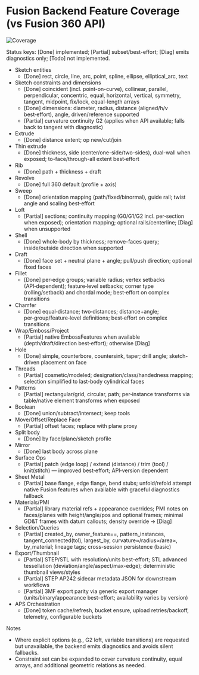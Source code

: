 # Fusion Backend Feature Coverage (vs Fusion 360 API)

![Coverage](https://img.shields.io/badge/Fusion%20Coverage-77%25-green)

Status keys: [Done] implemented; [Partial] subset/best-effort; [Diag] emits diagnostics only; [Todo] not implemented.

- Sketch entities
  - [Done] rect, circle, line, arc, point, spline, ellipse, elliptical_arc, text
- Sketch constraints and dimensions
  - [Done] coincident (incl. point-on-curve), collinear, parallel, perpendicular, concentric, equal, horizontal, vertical, symmetry, tangent, midpoint, fix/lock, equal-length arrays
  - [Done] dimensions: diameter, radius, distance (aligned/h/v best‑effort), angle, driven/reference supported
  - [Partial] curvature continuity G2 (applies when API available; falls back to tangent with diagnostic)
- Extrude
  - [Done] distance extent; op new/cut/join
- Thin extrude
  - [Done] thickness, side (center/one-side/two-sides), dual-wall when exposed; to-face/through-all extent best‑effort
- Rib
  - [Done] path + thickness + draft
- Revolve
  - [Done] full 360 default (profile + axis)
- Sweep
  - [Done] orientation mapping (path/fixed/binormal), guide rail; twist angle and scaling best‑effort
- Loft
  - [Partial] sections; continuity mapping (G0/G1/G2 incl. per‑section when exposed); orientation mapping; optional rails/centerline; [Diag] when unsupported
- Shell
  - [Done] whole-body by thickness; remove-faces query; inside/outside direction when supported
- Draft
  - [Done] face set + neutral plane + angle; pull/push direction; optional fixed faces
- Fillet
  - [Done] per‑edge groups; variable radius; vertex setbacks (API‑dependent); feature‑level setbacks; corner type (rolling/setback) and chordal mode; best‑effort on complex transitions
- Chamfer
  - [Done] equal‑distance; two‑distances; distance+angle; per‑group/feature‑level definitions; best‑effort on complex transitions
- Wrap/Emboss/Project
  - [Partial] native EmbossFeatures when available (depth/draft/direction best‑effort); otherwise [Diag]
- Hole
  - [Done] simple, counterbore, countersink, taper; drill angle; sketch-driven placement on face
- Threads
  - [Partial] cosmetic/modeled; designation/class/handedness mapping; selection simplified to last-body cylindrical faces
- Patterns
  - [Partial] rectangular/grid, circular, path; per‑instance transforms via table/native element transforms when exposed
- Boolean
  - [Done] union/subtract/intersect; keep tools
- Move/Offset/Replace Face
  - [Partial] offset faces; replace with plane proxy
- Split body
  - [Done] by face/plane/sketch profile
- Mirror
  - [Done] last body across plane
- Surface Ops
  - [Partial] patch (edge loop) / extend (distance) / trim (tool) / knit(stitch) — improved best‑effort; API‑version dependent
- Sheet Metal
  - [Partial] base flange, edge flange, bend stubs; unfold/refold attempt native Fusion features when available with graceful diagnostics fallback
- Materials/PMI
  - [Partial] library material refs + appearance overrides; PMI notes on faces/planes with height/angle/pos and optional frames; minimal GD&T frames with datum callouts; density override → [Diag]
- Selection/Queries
  - [Partial] created_by, owner_feature==, pattern_instances, tangent_connected(tol), largest_by, curvature≈/radius≈/area≈, by_material; lineage tags; cross-session persistence (basic)
- Export/Thumbnail
  - [Partial] STEP/STL with resolution/units best-effort; STL advanced tessellation (deviation/angle/aspect/max-edge); deterministic thumbnail views/styles
  - [Partial] STEP AP242 sidecar metadata JSON for downstream workflows
  - [Partial] 3MF export parity via generic export manager (units/binary/appearance best-effort; availability varies by version)
- APS Orchestration
  - [Done] token cache/refresh, bucket ensure, upload retries/backoff, telemetry, configurable buckets

Notes
- Where explicit options (e.g., G2 loft, variable transitions) are requested but unavailable, the backend emits diagnostics and avoids silent fallbacks.
- Constraint set can be expanded to cover curvature continuity, equal arrays, and additional geometric relations as needed.
